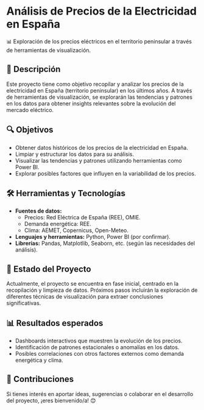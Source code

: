 # Análisis de Precios de la Electricidad en España  
📊 Exploración de los precios eléctricos en el territorio peninsular a través de herramientas de visualización.  

## 📌 Descripción  
Este proyecto tiene como objetivo recopilar y analizar los precios de la electricidad en España (territorio peninsular) en los últimos años. A través de herramientas de visualización, se explorarán las tendencias y patrones en los datos para obtener insights relevantes sobre la evolución del mercado eléctrico.  

## 🔍 Objetivos  
- Obtener datos históricos de los precios de la electricidad en España.  
- Limpiar y estructurar los datos para su análisis.  
- Visualizar las tendencias y patrones utilizando herramientas como Power BI.  
- Explorar posibles factores que influyen en la variabilidad de los precios.  

## 🛠️ Herramientas y Tecnologías  
- **Fuentes de datos:**  
  - Precios: Red Eléctrica de España (REE), OMIE.  
  - Demanda energética: REE.  
  - Clima: AEMET, Copernicus, Open-Meteo.  
- **Lenguajes y herramientas:** Python, Power BI (por confirmar).  
- **Librerías:** Pandas, Matplotlib, Seaborn, etc. (según las necesidades del análisis).  

## 🚀 Estado del Proyecto  
Actualmente, el proyecto se encuentra en fase inicial, centrado en la recopilación y limpieza de datos. Próximos pasos incluirán la exploración de diferentes técnicas de visualización para extraer conclusiones significativas.  

## 📊 Resultados esperados  
- Dashboards interactivos que muestren la evolución de los precios.  
- Identificación de patrones estacionales o anomalías en los datos.  
- Posibles correlaciones con otros factores externos como demanda energética y clima.  

## 🤝 Contribuciones  
Si tienes interés en aportar ideas, sugerencias o colaborar en el desarrollo del proyecto, ¡eres bienvenido/a! 😊  
